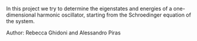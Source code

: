 
In this project we try to determine the eigenstates and energies of a one-dimensional harmonic oscillator, starting from the Schroedinger equation of the system.

Author: Rebecca Ghidoni and Alessandro Piras
